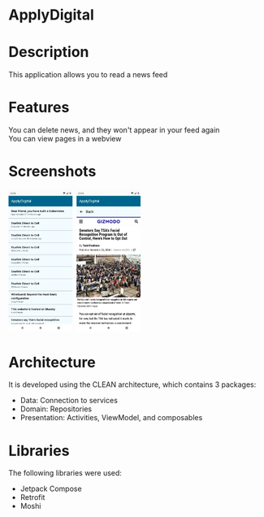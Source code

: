 ApplyDigital
===========  

# Description  
This application allows you to read a news feed  

# Features  
You can delete news, and they won't appear in your feed again  
You can view pages in a webview  

# Screenshots  
<kbd>  
  <img src="images/list.png" alt="list screenshot" width="25%">  
  <img src="images/webview.png" alt="webview screenshot" width="25%">  
</kbd>  

# Architecture  
It is developed using the CLEAN architecture, which contains 3 packages:  

* Data: Connection to services  
* Domain: Repositories  
* Presentation: Activities, ViewModel, and composables  

# Libraries  
The following libraries were used:  

* Jetpack Compose  
* Retrofit  
* Moshi  
